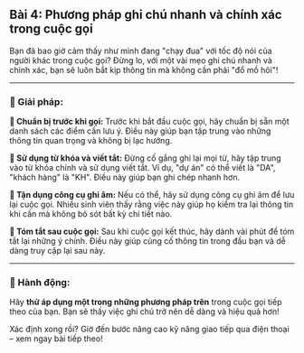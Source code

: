 ## Bài 4: Phương pháp ghi chú nhanh và chính xác trong cuộc gọi

Bạn đã bao giờ cảm thấy như mình đang "chạy đua" với tốc độ nói của người khác trong cuộc gọi? Đừng lo, với một vài mẹo ghi chú nhanh và chính xác, bạn sẽ luôn bắt kịp thông tin mà không cần phải "đổ mồ hôi"!

---

### 📌 Giải pháp:

**🔹 Chuẩn bị trước khi gọi:**
Trước khi bắt đầu cuộc gọi, hãy chuẩn bị sẵn một danh sách các điểm cần lưu ý. Điều này giúp bạn tập trung vào những thông tin quan trọng và không bị lạc hướng.

**🔹 Sử dụng từ khóa và viết tắt:**
Đừng cố gắng ghi lại mọi từ, hãy tập trung vào từ khóa chính và sử dụng viết tắt. Ví dụ, "dự án" có thể viết là "DA", "khách hàng" là "KH". Điều này giúp bạn ghi chép nhanh hơn.

**🔹 Tận dụng công cụ ghi âm:**
Nếu có thể, hãy sử dụng công cụ ghi âm để lưu lại cuộc gọi. Nhiều sinh viên thấy rằng việc này giúp họ kiểm tra lại thông tin khi cần mà không bỏ sót bất kỳ chi tiết nào.

**🔹 Tóm tắt sau cuộc gọi:**
Sau khi cuộc gọi kết thúc, hãy dành vài phút để tóm tắt lại những ý chính. Điều này giúp củng cố thông tin trong đầu bạn và dễ dàng truy cập lại sau này.

---

### 🚀 Hành động:

Hãy **thử áp dụng một trong những phương pháp trên** trong cuộc gọi tiếp theo của bạn. Bạn sẽ thấy việc ghi chú trở nên dễ dàng và hiệu quả hơn!

Xác định xong rồi? Giờ đến bước nâng cao kỹ năng giao tiếp qua điện thoại – xem ngay bài tiếp theo!